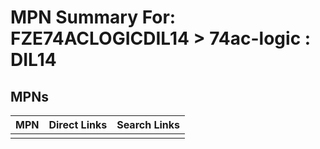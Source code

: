 



# MPN Summary For: FZE74ACLOGICDIL14 > 74ac-logic : DIL14

## MPNs
  

|MPN|Direct Links|Search Links|
| :--- | :--- | :--- |
||||
